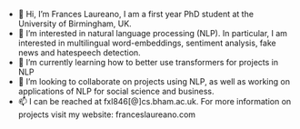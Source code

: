 - 👋 Hi, I’m Frances Laureano, I am a first year PhD student at the University of Birmingham, UK.
- 👀 I’m interested in natural language processing (NLP). In particular, I am interested in multilingual word-embeddings, sentiment analysis, fake news and hatespeech detection.
- 🌱 I’m currently learning how to better use transformers for projects in NLP
- 💞️ I’m looking to collaborate on projects using NLP, as well as working on applications of NLP for social science and business.  
- 📫 I can be reached at fxl846[@]cs.bham.ac.uk. For more information on projects visit my website: franceslaureano.com

<!---
francesita/francesita is a ✨ special ✨ repository because its `README.md` (this file) appears on your GitHub profile.
You can click the Preview link to take a look at your changes.
--->
